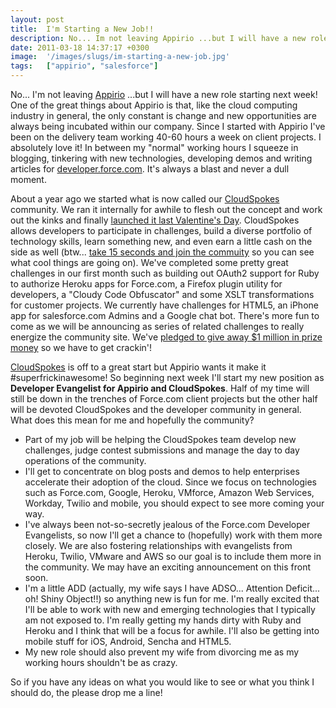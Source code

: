 ```yaml
---
layout: post
title:  I'm Starting a New Job!!
description: No... Im not leaving Appirio ...but I will have a new role starting next week! One of the great things about Appirio is that, like the cloud computing industry in general, the only constant is change and new opportunities are always being incubated within our company. Since I started with Appirio Ive been on the delivery team working 40-60 hours a week on client projects. I absolutely love it! In between my normal working hours I squeeze in blogging, tinkering with new technologies, developing 
date: 2011-03-18 14:37:17 +0300
image:  '/images/slugs/im-starting-a-new-job.jpg'
tags:   ["appirio", "salesforce"]
---
```

<p>No... I'm not leaving <a href="http://www.appirio.com">Appirio</a> ...but I will have a new role starting next week! One of the great things about Appirio is that, like the cloud computing industry in general, the only constant is change and new opportunities are always being incubated within our company. Since I started with Appirio I've been on the delivery team working 40-60 hours a week on client projects. I absolutely love it! In between my "normal" working hours I squeeze in blogging, tinkering with new technologies, developing demos and writing articles for <a href="http://developer.force.com">developer.force.com</a>. It's always a blast and never a dull moment.</p>
<p>About a year ago we started what is now called our <a href="http://www.cloudspokes.com">CloudSpokes</a> community. We ran it internally for awhile to flesh out the concept and work out the kinks and finally <a href="http://blog.appirio.com/2011/02/cloud-meet-crowd-match-made-for.html">launched it last Valentine's Day</a>. CloudSpokes allows developers to participate in challenges, build a diverse portfolio of technology skills, learn something new, and even earn a little cash on the side as well (btw... <a href="http://join.cloudspokes.com/joincloudspokes.html">take 15 seconds and join the commuity</a> so you can see what cool things are going on). We've completed some pretty great challenges in our first month such as building out OAuth2 support for Ruby to authorize Heroku apps for Force.com, a Firefox plugin utility for developers, a "Cloudy Code Obfuscator" and some XSLT transformations for customer projects. We currently have challenges for HTML5, an iPhone app for salesforce.com Admins and a Google chat bot. There's more fun to come as we will be announcing as series of related challenges to really energize the community site. We've <a href="http://blog.cloudspokes.com/2011/02/million-dollar-pledge.html">pledged to give away $1 million in prize money</a> so we have to get crackin'!</p>
<p><a href="http://www.cloudspokes.com">CloudSpokes</a> is off to a great start but Appirio wants it make it #superfrickinawesome! So beginning next week I'll start my new position as <strong>Developer Evangelist for Appirio and CloudSpokes</strong>. Half of my time will still be down in the trenches of Force.com client projects but the other half will be devoted CloudSpokes and the developer community in general. What does this mean for me and hopefully the community?</p>
<ul>
<li>Part of my job will be helping the CloudSpokes team develop new challenges, judge contest submissions and manage the day to day operations of the community.</li>
<li>I'll get to concentrate on blog posts and demos to help enterprises accelerate their adoption of the cloud. Since we focus on technologies such as Force.com, Google, Heroku, VMforce, Amazon Web Services, Workday, Twilio and mobile, you should expect to see more coming your way.</li>
<li>I've always been not-so-secretly jealous of the Force.com Developer Evangelists, so now I'll get a chance to (hopefully) work with them more closely. We are also fostering relationships with evangelists from Heroku, Twilio, VMware and AWS so our goal is to include them more in the community. We may have an exciting announcement on this front soon.</li>
<li>I'm a little ADD (actually, my wife says I have ADSO... Attention Deficit... oh! Shiny Object!!) so anything new is fun for me. I'm really excited that I'll be able to work with new and emerging technologies that I typically am not exposed to. I'm really getting my hands dirty with Ruby and Heroku and I think that will be a focus for awhile. I'll also be getting into mobile stuff for iOS, Android, Sencha and HTML5.</li>
<li>My new role should also prevent my wife from divorcing me as my working hours shouldn't be as crazy.</li>
</ul>
<p>So if you have any ideas on what you would like to see or what you think I should do, the please drop me a line!</p>
